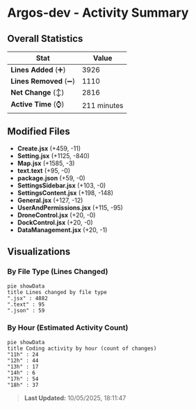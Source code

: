 # Argos-dev - Activity Summary 

## Overall Statistics

| Stat                   | Value                                                             |
| ---------------------- | ----------------------------------------------------------------- |
| **Lines Added** (➕)   | 3926                                          |
| **Lines Removed** (➖) | 1110                                        |
| **Net Change** (↕)    | 2816                |
| **Active Time** (⌚)   | 211 minutes |


## Modified Files
- **Create.jsx** (+459, -11)
- **Setting.jsx** (+1125, -840)
- **Map.jsx** (+1585, -3)
- **text.text** (+95, -0)
- **package.json** (+59, -0)
- **SettingsSidebar.jsx** (+103, -0)
- **SettingsContent.jsx** (+198, -148)
- **General.jsx** (+127, -12)
- **UserAndPermissions.jsx** (+115, -95)
- **DroneControl.jsx** (+20, -0)
- **DockControl.jsx** (+20, -0)
- **DataManagement.jsx** (+20, -1)

## Visualizations

### By File Type (Lines Changed)

```mermaid
pie showData
title Lines changed by file type
".jsx" : 4882
".text" : 95
".json" : 59
```

### By Hour (Estimated Activity Count)

```mermaid
pie showData
title Coding activity by hour (count of changes)
"11h" : 24
"12h" : 44
"13h" : 17
"14h" : 6
"17h" : 54
"18h" : 37
```


> **Last Updated:** 10/05/2025, 18:11:47